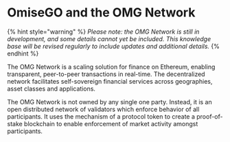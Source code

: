 # OmiseGO and the OMG Network

{% hint style="warning" %}
_Please note: the OMG Network is still in development, and some details cannot yet be included. This knowledge base will be revised regularly to include updates and additional details._
{% endhint %}

The OMG Network is a scaling solution for finance on Ethereum, enabling transparent, peer-to-peer transactions in real-time. The decentralized network facilitates self-sovereign financial services across geographies, asset classes and applications.

The OMG Network is not owned by any single one party. Instead, it is an open distributed network of validators which enforce behavior of all participants. It uses the mechanism of a protocol token to create a proof-of-stake blockchain to enable enforcement of market activity amongst participants.

